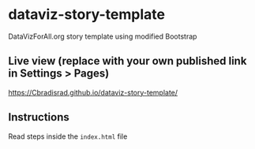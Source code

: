 # dataviz-story-template
DataVizForAll.org story template using modified Bootstrap

## Live view (replace with your own published link in Settings > Pages)
https://Cbradisrad.github.io/dataviz-story-template/

## Instructions
Read steps inside the `index.html` file

